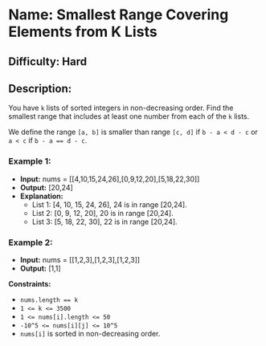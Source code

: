 # Name: Smallest Range Covering Elements from K Lists

## Difficulty: Hard

## Description: 
You have `k` lists of sorted integers in non-decreasing order. Find the smallest range that includes at least one number from each of the `k` lists.

We define the range `[a, b]` is smaller than range `[c, d]` if `b - a < d - c` or `a < c` if `b - a == d - c`.

### Example 1:
- **Input:** nums = [[4,10,15,24,26],[0,9,12,20],[5,18,22,30]]
- **Output:** [20,24]
- **Explanation:**
  - List 1: [4, 10, 15, 24, 26], 24 is in range [20,24].
  - List 2: [0, 9, 12, 20], 20 is in range [20,24].
  - List 3: [5, 18, 22, 30], 22 is in range [20,24].

### Example 2:
- **Input:** nums = [[1,2,3],[1,2,3],[1,2,3]]
- **Output:** [1,1]

**Constraints:**
- `nums.length == k`
- `1 <= k <= 3500`
- `1 <= nums[i].length <= 50`
- `-10^5 <= nums[i][j] <= 10^5`
- `nums[i]` is sorted in non-decreasing order.